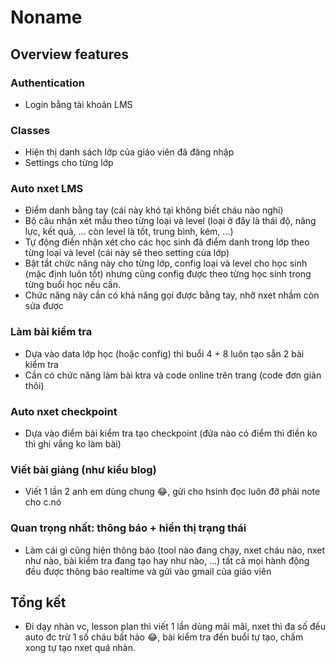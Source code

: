 # Noname

## Overview features

### Authentication

-   Login bằng tài khoản LMS

### Classes

-   Hiện thị danh sách lớp của giáo viên đã đăng nhập
-   Settings cho từng lớp

### Auto nxet LMS

-   Điểm danh bằng tay (cái này khó tại không biết cháu nào nghỉ)
-   Bộ câu nhận xét mẫu theo từng loại và level (loại ở đây là thái độ, năng lực, kết quả, ... còn level là tốt, trung bình, kém, ...)
-   Tự động điền nhận xét cho các học sinh đã điểm danh trong lớp theo từng loại và level (cái này sẽ theo setting của lớp)
-   Bật tắt chức năng này cho từng lớp, config loại và level cho học sinh (mặc định luôn tốt) nhưng cũng config được theo từng học sinh trong từng buổi học nếu cần.
-   Chức năng này cần có khả năng gọi được bằng tay, nhỡ nxet nhầm còn sửa được

### Làm bài kiểm tra

-   Dựa vào data lớp học (hoặc config) thì buổi 4 + 8 luôn tạo sẵn 2 bài kiểm tra
-   Cần có chức năng làm bài ktra và code online trên trang (code đơn giản thôi)

### Auto nxet checkpoint

-   Dựa vào điểm bài kiểm tra tạo checkpoint (đứa nào có điểm thì điền ko thì ghi vắng ko làm bài)

### Viết bài giảng (như kiểu blog)

-   Viết 1 lần 2 anh em dùng chung 😂, gửi cho hsinh đọc luôn đỡ phải note cho c.nó

### Quan trọng nhất: thông báo + hiển thị trạng thái

-   Làm cái gì cũng hiện thông báo (tool nào đang chạy, nxet cháu nào, nxet như nào, bài kiểm tra đang tạo hay như nào, ...) tất cả mọi hành động đều được thông báo realtime và gửi vào gmail của giáo viên

## Tổng kết

-   Đi dạy nhàn vc, lesson plan thì viết 1 lần dùng mãi mãi, nxet thì đa số đều auto đc trừ 1 số cháu bất hảo 😂, bài kiểm tra đến buổi tự tạo, chấm xong tự tạo nxet quá nhàn.

